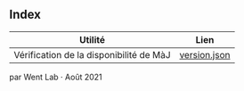 ## Index

|Utilité|Lien|
|-|-|
|Vérification de la disponibilité de MàJ|[version.json](https://went-lab.github.io/json-hosting/version.json)|

par Went Lab · Août 2021
